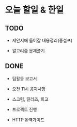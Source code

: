 # 오늘 할일 & 한일

## TODO

- 제안서에 들어갈 내용정리(종설프)

- 알고리즘 문제풀기

## DONE

- 팀활동 보고서

- 오전 11시 공지사항

- 스크럼, 릴리즈, 회고

- 프로젝트 진행

- HTTP 완벽가이드

